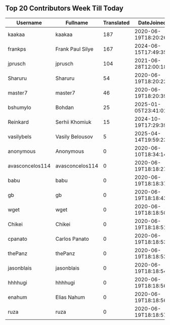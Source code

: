 ## Top 20 Contributors Week Till Today ##
|Username|Fullname|Translated|DateJoined|Language|
|--------|--------|----------|----------|-------|
|kaakaa|kaakaa|187|2020-06-19T18:20:26Z|ja|
|frankps|Frank Paul Silye|167|2024-06-15T17:49:35.|nb_NO|
|jprusch|jprusch|104|2021-06-28T12:00:18.|de|
|Sharuru|Sharuru|54|2020-06-19T18:20:22.|zh_Hans|
|master7|master7|46|2020-06-19T18:20:39.|pl|
|bshumylo|Bohdan|25|2025-01-05T23:41:01.|uk|
|Reinkard|Serhii Khomiuk|15|2024-10-19T17:29:39.|uk|
|vasilybels|Vasily Belousov|5|2025-04-14T19:59:23.|ru|
|anonymous|Anonymous|0|2020-06-10T18:34:14.||
|avasconcelos114|avasconcelos114|0|2020-06-19T18:18:27Z||
|babu|babu|0|2020-06-19T18:18:37.||
|gb|gb|0|2020-06-19T18:18:43.||
|wget|wget|0|2020-06-19T18:18:50Z|ro|
|Chikei|Chikei|0|2020-06-19T18:18:51Z|zh_Hant|
|cpanato|Carlos Panato|0|2020-06-19T18:18:53Z||
|thePanz|thePanz|0|2020-06-19T18:18:53Z||
|jasonblais|jasonblais|0|2020-06-19T18:18:54Z||
|hhhhugi|hhhhugi|0|2020-06-19T18:18:56.||
|enahum|Elias  Nahum|0|2020-06-19T18:18:56Z|es|
|ruza|ruza|0|2020-06-19T18:18:57.||
